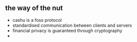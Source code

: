 ## the way of the nut

- cashu is a foss protocol
- standardised communication between clients and servers
- financial privacy is guaranteed through cryptography
-
